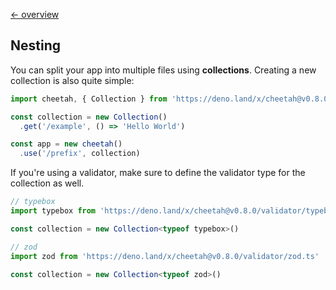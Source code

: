 [← overview](https://github.com/azurystudio/cheetah/blob/dev/guide/index.md)

## Nesting

You can split your app into multiple files using **collections**. Creating a new collection is also quite simple:

```ts
import cheetah, { Collection } from 'https://deno.land/x/cheetah@v0.8.0/mod.ts'

const collection = new Collection()
  .get('/example', () => 'Hello World')

const app = new cheetah()
  .use('/prefix', collection)
```

If you're using a validator, make sure to define the validator type for the collection as well.

```ts
// typebox
import typebox from 'https://deno.land/x/cheetah@v0.8.0/validator/typebox.ts'

const collection = new Collection<typeof typebox>()

// zod
import zod from 'https://deno.land/x/cheetah@v0.8.0/validator/zod.ts'

const collection = new Collection<typeof zod>()
```
